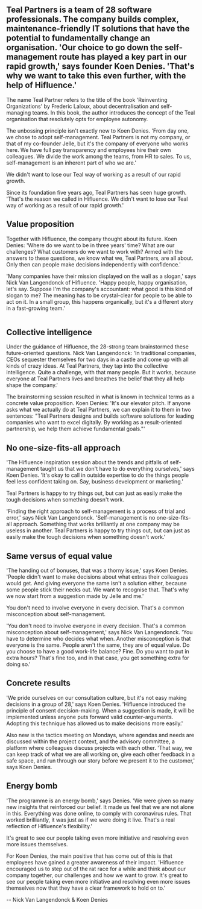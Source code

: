<!-- title: An inspiring energy bomb bursting with new insights -->
<!-- author: Nick Van Langendonck & Koen Denies -->
<!-- date: 2020-10-12 -->
<!-- img: /assets/img/blogimages/hifluence-blog.jpg -->

<h2>
Teal Partners is a team of 28 software professionals. The company builds complex, maintenance-friendly IT solutions that have the potential to fundamentally change an organisation. 'Our choice to go down the self-management route has played a key part in our rapid growth,' says founder Koen Denies. 'That's why we want to take this even further, with the help of Hifluence.'
</h2> 

<p>
The name Teal Partner refers to the title of the book 'Reinventing Organizations' by Frederic Laloux, about decentralisation and self-managing teams. In this book, the author introduces the concept of the Teal organisation that resolutely opts for employee autonomy. 
</p>

<p>
The unbossing principle isn't exactly new to Koen Denies. 'From day one, we chose to adopt self-management. Teal Partners is not my company, or that of my co-founder Jelle, but it's the company of everyone who works here. We have full pay transparency and employees hire their own colleagues. We divide the work among the teams, from HR to sales. To us, self-management is an inherent part of who we are.'
</p>
<p class="blogpost__quote">
      We didn't want to lose our Teal way of working as a result of our rapid growth.
</p>
<p>
Since its foundation five years ago, Teal Partners has seen huge growth. 'That's the reason we called in Hifluence. We didn't want to lose our Teal way of working as a result of our rapid growth.'
</p>

<h2>Value proposition</h2>
<p>
Together with Hifluence, the company thought about its future. Koen Denies: 'Where do we want to be in three years' time? What are our challenges? What customers do we want to work with? Armed with the answers to these questions, we know what we, Teal Partners, are all about. Only then can people make decisions independently with confidence.' 
</p>

<p>
'Many companies have their mission displayed on the wall as a slogan,' says Nick Van Langendonck of Hifluence. 'Happy people, happy organisation, let's say. Suppose I'm the company's accountant: what good is this kind of slogan to me? The meaning has to be crystal-clear for people to be able to act on it. In a small group, this happens organically, but it's a different story in a fast-growing team.'
</p>
 
<p class="page__image--wide">
      <img src="/assets/img/blogimages/hifluence-blog.jpg" alt="">
</p>


<h2>Collective intelligence</h2>
<p>
Under the guidance of Hifluence, the 28-strong team brainstormed these future-oriented questions. Nick Van Langendonck: 'In traditional companies, CEOs sequester themselves for two days in a castle and come up with all kinds of crazy ideas. At Teal Partners, they tap into the collective intelligence. Quite a challenge, with that many people. But it works, because everyone at Teal Partners lives and breathes the belief that they all help shape the company.' 
</p>

<p> 
The brainstorming session resulted in what is known in technical terms as a concrete value proposition. Koen Denies: 'It's our elevator pitch. If anyone asks what we actually do at Teal Partners, we can explain it to them in two sentences: "Teal Partners designs and builds software solutions for leading companies who want to excel digitally. By working as a result-oriented partnership, we help them achieve fundamental goals."'
</p>


<h2>No one-size-fits-all approach</h2>
<p>
'The Hifluence inspiration session about the trends and pitfalls of self-management taught us that we don't have to do everything ourselves,' says Koen Denies. 'It's okay to call in outside expertise to do the things people feel less confident taking on. Say, business development or marketing.'
</p>

<p class="blogpost__quote">
      Teal Partners is happy to try things out, but can just as easily make the tough decisions when something doesn't work.
</p>

<p> 
'Finding the right approach to self-management is a process of trial and error,' says Nick Van Langendonck. 'Self-management is no one-size-fits-all approach. Something that works brilliantly at one company may be useless in another. Teal Partners is happy to try things out, but can just as easily make the tough decisions when something doesn't work.'
</p>


<h2>Same versus of equal value</h2>
<p>
'The handing out of bonuses, that was a thorny issue,' says Koen Denies. 'People didn't want to make decisions about what extras their colleagues would get. And giving everyone the same isn't a solution either, because some people stick their necks out. We want to recognise that. That's why we now start from a suggestion made by Jelle and me.'
</p>   

<p class="blogpost__quote">
      You don't need to involve everyone in every decision. That's a common misconception about self-management.
</p>

<p>
'You don't need to involve everyone in every decision. That's a common misconception about self-management,' says Nick Van Langendonck. 'You have to determine who decides what when. Another misconception is that everyone is the same. People aren't the same, they are of equal value. Do you choose to have a good work-life balance? Fine. Do you want to put in extra hours? That's fine too, and in that case, you get something extra for doing so.'
</p> 

<h2>Concrete results </h2>
<p>
'We pride ourselves on our consultation culture, but it's not easy making decisions in a group of 28,' says Koen Denies. 'Hifluence introduced the principle of consent decision-making. When a suggestion is made, it will be implemented unless anyone puts forward valid counter-arguments. Adopting this technique has allowed us to make decisions more easily.' 
</p>   
<p>
Also new is the tactics meeting on Mondays, where agendas and needs are discussed within the project context, and the advisory committee, a platform where colleagues discuss projects with each other. 'That way, we can keep track of what we are all working on, give each other feedback in a safe space, and run through our story before we present it to the customer,' says Koen Denies. 
</p> 

<h2>Energy bomb</h2>
<p>
'The programme is an energy bomb,' says Denies. 'We were given so many new insights that reinforced our belief. It made us feel that we are not alone in this. Everything was done online, to comply with coronavirus rules. That worked brilliantly, it was just as if we were doing it live. That's a real reflection of Hifluence's flexibility.' 
</p>   
<p class="blogpost__quote">
     It's great to see our people taking even more initiative and resolving even more issues themselves.
</p>
<p>
For Koen Denies, the main positive that has come out of this is that employees have gained a greater awareness of their impact. 'Hifluence encouraged us to step out of the rat race for a while and think about our company together, our challenges and how we want to grow. It's great to see our people taking even more initiative and resolving even more issues themselves now that they have a clear framework to hold on to.'
</p> 

<p class="blogpost__content__outro">
-- Nick Van Langendonck & Koen Denies
</p>





